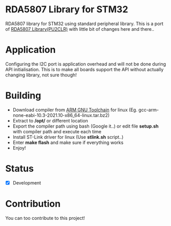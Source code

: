 # RDA5807 Library for STM32
RDA5807 library for STM32 using standard peripheral library. This is a port of [RDA5807 Library(PU2CLR)](https://github.com/pu2clr/RDA5807) with little bit of changes here and there..
# Application
Configuring the I2C port is application overhead and will not be done during API initialisation. This is to make all boards support the API without actually changing library, not sure though!
# Building
- Download compiler from [ARM GNU Toolchain](https://developer.arm.com/tools-and-software/open-source-software/developer-tools/gnu-toolchain/gnu-rm/downloads) for linux (Eg. gcc-arm-none-eabi-10.3-2021.10-x86_64-linux.tar.bz2)
- Extract to **/opt/** or different location
- Export the compiler path using bash (Google it..) or edit file **setup.sh** with compiler path and execute each time
- Install ST-Link driver for linux (Use **stlink.sh** script..)
- Enter **make flash** and make sure if everything works
- Enjoy!
# Status
- [x] Development
# Contribution
You can too contribute to this project!

